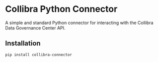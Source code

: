 # Collibra Python Connector

A simple and standard Python connector for interacting with the Collibra Data Governance Center API.

## Installation

```bash
pip install collibra-connector
```